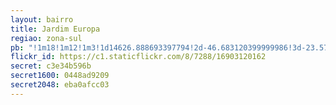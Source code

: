 ```yaml
---
layout: bairro
title: Jardim Europa
regiao: zona-sul
pb: "!1m18!1m12!1m3!1d14626.888693397794!2d-46.683120399999986!3d-23.5784197!2m3!1f0!2f0!3f0!3m2!1i1024!2i768!4f13.1!3m3!1m2!1s0x94ce576edc9e18c7%3A0xd5649ede87704ccb!2sJardim+Europa%2C+S%C3%A3o+Paulo+-+State+of+S%C3%A3o+Paulo!5e0!3m2!1sen!2sbr!4v1427318202276"
flickr_id: https://c1.staticflickr.com/8/7288/16903120162
secret: c3e34b596b
secret1600: 0448ad9209
secret2048: eba0afcc03
---
```

